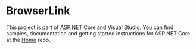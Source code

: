 BrowserLink
=====

This project is part of ASP.NET Core and Visual Studio. You can find samples, documentation and getting started instructions for ASP.NET Core at the [Home](https://github.com/aspnet/home) repo.
